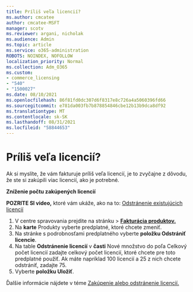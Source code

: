 ```yaml
---
title: Príliš veľa licencií?
ms.author: cmcatee
author: cmcatee-MSFT
manager: scotv
ms.reviewer: argani, nicholak
ms.audience: Admin
ms.topic: article
ms.service: o365-administration
ROBOTS: NOINDEX, NOFOLLOW
localization_priority: Normal
ms.collection: Adm_O365
ms.custom:
- commerce_licensing
- "540"
- "1500027"
ms.date: 08/10/2021
ms.openlocfilehash: 86f81fd0dc307d6f8317e8c726a4a5060396fd66
ms.sourcegitcommit: e781da003fb7b878854846cbe12b13b9dca8df92
ms.translationtype: MT
ms.contentlocale: sk-SK
ms.lasthandoff: 08/31/2021
ms.locfileid: "58844653"
---
```

# <a name="too-many-licenses"></a>Príliš veľa licencií?

Ak si myslíte, že vám fakturuje príliš veľa licencií, je to zvyčajne z dôvodu, že ste si zakúpili viac licencií, ako je potrebné.
  
**Zníženie počtu zakúpených licencií**

**POZRITE SI video,** ktoré vám ukáže, ako na to: [Odstránenie existujúcich licencií](https://go.microsoft.com/fwlink/p/?linkid=2154938)
  
1. V centre spravovania prejdite  na stránku \> **[Fakturácia produktov.](https://go.microsoft.com/fwlink/p/?linkid=842054)**
2. Na **karte** Produkty vyberte predplatné, ktoré chcete zmeniť.
3. Na stránke s podrobnosťami predplatného vyberte **položku Odstrániť licencie**.
4. Na table **Odstránenie licencií** v **časti**  Nové množstvo do poľa Celkový počet licencií zadajte celkový počet licencií, ktoré chcete pre toto predplatné použiť. Ak máte napríklad 100 licencií a 25 z nich chcete odstrániť, zadajte 75.
5. Vyberte **položku Uložiť**.

Ďalšie informácie nájdete v téme [Zakúpenie alebo odstránenie licencií.](https://docs.microsoft.com/microsoft-365/commerce/licenses/buy-licenses)